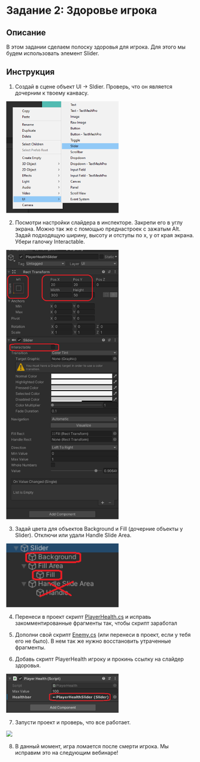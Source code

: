 # Задание 2: Здоровье игрока

## Описание

В этом задании сделаем полоску здоровья для игрока. Для этого мы будем использовать элемент Slider.

## Инструкция

1) Создай в сцене объект UI -> Sldier. Проверь, что он является дочерним к твоему канвасу.

<img src="https://github.com/copetonrob/YP_Unity_M3_W7/blob/main/img/create_slider.png" width="300"/>

2) Посмотри настройки слайдера в инспекторе. Закрепи его в углу экрана. Можно так же с помощью преднастроек с зажатым Alt. Задай подходящую ширину, высоту и отступы по x, y от края экрана. Убери галочку Interactable.

<img src="https://github.com/copetonrob/YP_Unity_M3_W7/blob/main/img/slider_settings.png" width="300"/>

3) Задай цвета для объектов Background и Fill (дочерние объекты у Slider). Отключи или удали Handle Slide Area.

<img src="https://github.com/copetonrob/YP_Unity_M3_W7/blob/main/img/slider_colors.png" width="300"/>

4) Перенеси в проект скрипт [PlayerHealth.cs](https://github.com/copetonrob/YP_Unity_M3_W7/blob/main/scripts/PlayerHealth.cs) и исправь закомментированные фрагменты так, чтобы скрипт заработал

5) Дополни свой скрипт [Enemy.cs](https://github.com/copetonrob/YP_Unity_M3_W7/blob/main/scripts/Enemy.cs) (или перенеси в проект, если у тебя его не было). В нем так же нужно восстановить утраченные фрагменты.

6) Добавь скрипт PlayerHealth игроку и прокинь ссылку на слайдер здоровья.

<img src="https://github.com/copetonrob/YP_Unity_M3_W7/blob/main/img/PlayerHealth.png" width="300"/>

7) Запусти проект и проверь, что все работает.

<img src="https://github.com/copetonrob/YP_Unity_M3_W7/blob/main/img/task2.gif" width="300"/>

8) В данный момент, игра ломается после смерти игрока. Мы исправим это на следующим вебинаре!
